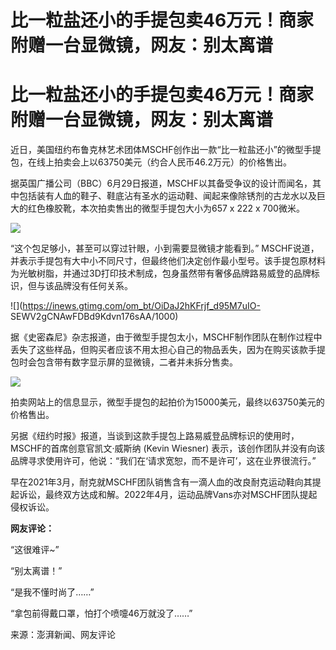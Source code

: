 # 比一粒盐还小的手提包卖46万元！商家附赠一台显微镜，网友：别太离谱

# 比一粒盐还小的手提包卖46万元！商家附赠一台显微镜，网友：别太离谱

近日，美国纽约布鲁克林艺术团体MSCHF创作出一款“比一粒盐还小”的微型手提包，在线上拍卖会上以63750美元（约合人民币46.2万元）的价格售出。

据英国广播公司（BBC）6月29日报道，MSCHF以其备受争议的设计而闻名，其中包括装有人血的鞋子、鞋底沾有圣水的运动鞋、闻起来像除锈剂的古龙水以及巨大的红色橡胶靴，本次拍卖售出的微型手提包大小为657
x 222 x 700微米。

![](https://inews.gtimg.com/om_bt/OZIaliROust72w5R7oqqtfEZ4TTkZclefpnRoEneQQUGEAA/1000)

“这个包足够小，甚至可以穿过针眼，小到需要显微镜才能看到。”
MSCHF说道，并表示手提包有大中小不同尺寸，但最终他们决定创作最小型号。该手提包原材料为光敏树脂，并通过3D打印技术制成，包身虽然带有奢侈品牌路易威登的品牌标识，但与该品牌没有任何关系。

![](https://inews.gtimg.com/om_bt/OiDaJ2hKFrjf_d95M7uIO-
SEWV2gCNAwFDBd9Kdvn176sAA/1000)

据《史密森尼》杂志报道，由于微型手提包太小，MSCHF制作团队在制作过程中丢失了这些样品，但购买者应该不用太担心自己的物品丢失，因为在购买该款手提包时会包含带有数字显示屏的显微镜，二者并未拆分售卖。

![](https://inews.gtimg.com/om_bt/OZBR_xmb1D0LnlTWOSMVI3Ypb0hhu1-3blQHy4DAIY0iEAA/1000)

拍卖网站上的信息显示，微型手提包的起拍价为15000美元，最终以63750美元的价格售出。

另据《纽约时报》报道，当谈到这款手提包上路易威登品牌标识的使用时，MSCHF的首席创意官凯文·威斯纳 (Kevin Wiesner)
表示，该创作团队并没有向该品牌寻求使用许可，他说：“我们在‘请求宽恕，而不是许可’，这在业界很流行。”

早在2021年3月，耐克就MSCHF团队销售含有一滴人血的改良耐克运动鞋向其提起诉讼，最终双方达成和解。2022年4月，运动品牌Vans亦对MSCHF团队提起侵权诉讼。

**网友评论：**

“这很难评~”

“别太离谱！”

“是我不懂时尚了……”

“拿包前得戴口罩，怕打个喷嚏46万就没了……”

来源：澎湃新闻、网友评论

